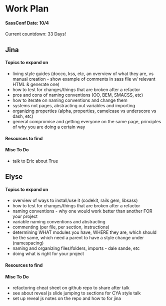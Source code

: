 # Work Plan

#### SassConf Date: 10/4

Current countdown: 33 Days!

## Jina

#### Topics to expand on

* living style guides  (docco, kss, etc, an overview of what they are, vs manual creation - show example of comments in sass file w/ relevant HTML & generate one)
* how to test for changes/things that are broken after a refactor
* pros and cons of naming conventions (OO, BEM, SMACSS, etc)
* how to iterate on naming conventions and change them
* systems not pages, abstracting out variables and importing
* organizing properties (alpha, properties, camelcase vs underscore vs dash, etc)
* general compromise and getting everyone on the same page, principles of why you are doing a certain way

#### Resources to find

#### Misc To Do

* talk to Eric about True

## Elyse

#### Topics to expand on

* overview of ways to install/use it (codekit, rails gem, libsass)
* how to test for changes/things that are broken after a refactor
* naming conventions - why one would work better than another FOR your project
* variable naming conventions and abstracting
* commenting (per file, per section, instructions)
* determining WHAT modules you have, WHERE they are, which should be the same, which need a parent to have a style change under (namespacing)
* naming and organizing files/folders, imports - dale sande, etc
* doing what is right for your project


#### Resources to find

#### Misc To Do

* refactoring cheat sheet on github repo to share after talk
* see about reveal js slide jumping to sections for CYA style talk
* set up reveal js notes on the repo and how to for jina